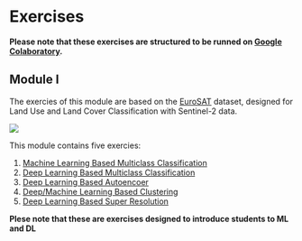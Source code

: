 # Exercises

**Please note that these exercises are structured to be runned on [Google Colaboratory](https://colab.research.google.com/).**

## Module I 

The exercies of this module are based on the [EuroSAT](https://github.com/phelber/EuroSAT) dataset, designed for Land Use and Land Cover Classification with Sentinel-2 data.

![](https://github.com/phelber/EuroSAT/blob/master/eurosat_overview_small.jpg?raw=true)

This module contains five exercies:

1. [Machine Learning Based Multiclass Classification](EuroSAT_ML_Classification.ipynb)
2. [Deep Learning Based Multiclass Classification](EuroSAT_CNN_Classification.ipynb)
3. [Deep Learning Based Autoencoer](EuroSAT_CNN_Autoencoder.ipynb)
4. [Deep/Machine Learning Based Clustering](EuroSAT_CNN_Autoencoder_Clustering.ipynb)
5. [Deep Learning Based Super Resolution](EuroSAT_CNN_SuperResolution.ipynb)

**Plese note that these are exercises designed to introduce students to ML and DL**
